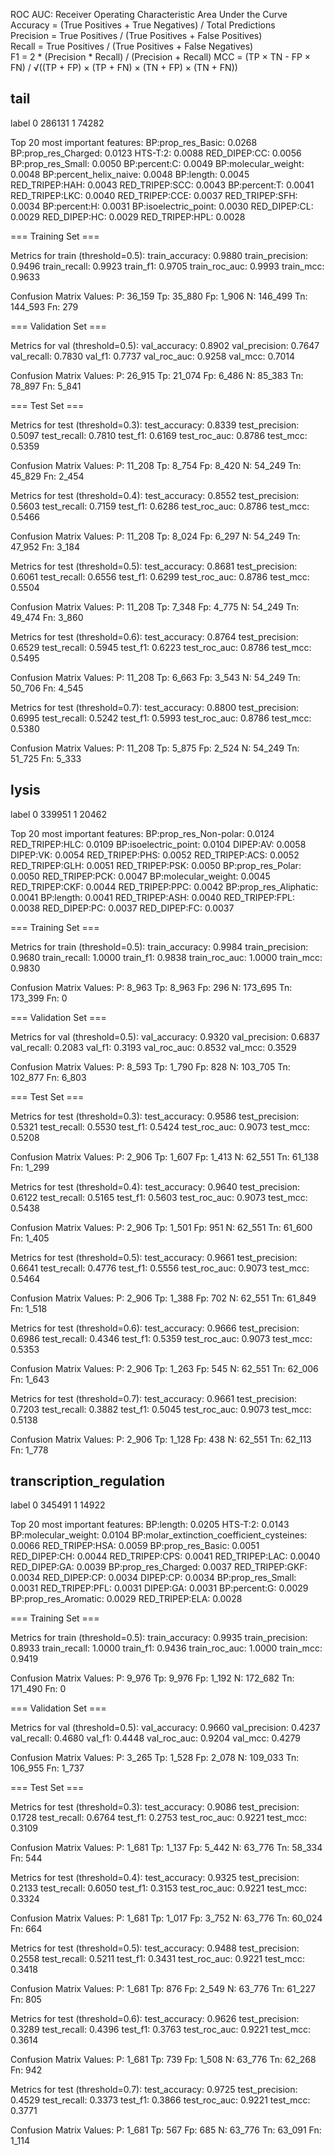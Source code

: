 ROC AUC: Receiver Operating Characteristic Area Under the Curve  
Accuracy = (True Positives + True Negatives) / Total Predictions  
Precision = True Positives / (True Positives + False Positives)  
Recall = True Positives / (True Positives + False Negatives)  
F1 = 2 * (Precision * Recall) / (Precision + Recall)
MCC = (TP × TN - FP × FN) / √((TP + FP) × (TP + FN) × (TN + FP) × (TN + FN))

## tail

label
0    286131
1     74282

Top 20 most important features:
BP:prop_res_Basic: 0.0268
BP:prop_res_Charged: 0.0123
HTS-T:2: 0.0088
RED_DIPEP:CC: 0.0056
BP:prop_res_Small: 0.0050
BP:percent:C: 0.0049
BP:molecular_weight: 0.0048
BP:percent_helix_naive: 0.0048
BP:length: 0.0045
RED_TRIPEP:HAH: 0.0043
RED_TRIPEP:SCC: 0.0043
BP:percent:T: 0.0041
RED_TRIPEP:LKC: 0.0040
RED_TRIPEP:CCE: 0.0037
RED_TRIPEP:SFH: 0.0034
BP:percent:H: 0.0031
BP:isoelectric_point: 0.0030
RED_DIPEP:CL: 0.0029
RED_DIPEP:HC: 0.0029
RED_TRIPEP:HPL: 0.0028

=== Training Set ===

Metrics for train (threshold=0.5):
train_accuracy: 0.9880
train_precision: 0.9496
train_recall: 0.9923
train_f1: 0.9705
train_roc_auc: 0.9993
train_mcc: 0.9633

Confusion Matrix Values:
P: 36_159 Tp: 35_880 Fp: 1_906 N: 146_499 Tn: 144_593 Fn: 279

=== Validation Set ===

Metrics for val (threshold=0.5):
val_accuracy: 0.8902
val_precision: 0.7647
val_recall: 0.7830
val_f1: 0.7737
val_roc_auc: 0.9258
val_mcc: 0.7014

Confusion Matrix Values:
P: 26_915 Tp: 21_074 Fp: 6_486 N: 85_383 Tn: 78_897 Fn: 5_841

=== Test Set ===

Metrics for test (threshold=0.3):
test_accuracy: 0.8339
test_precision: 0.5097
test_recall: 0.7810
test_f1: 0.6169
test_roc_auc: 0.8786
test_mcc: 0.5359

Confusion Matrix Values:
P: 11_208 Tp: 8_754 Fp: 8_420 N: 54_249 Tn: 45_829 Fn: 2_454

Metrics for test (threshold=0.4):
test_accuracy: 0.8552
test_precision: 0.5603
test_recall: 0.7159
test_f1: 0.6286
test_roc_auc: 0.8786
test_mcc: 0.5466

Confusion Matrix Values:
P: 11_208 Tp: 8_024 Fp: 6_297 N: 54_249 Tn: 47_952 Fn: 3_184

Metrics for test (threshold=0.5):
test_accuracy: 0.8681
test_precision: 0.6061
test_recall: 0.6556
test_f1: 0.6299
test_roc_auc: 0.8786
test_mcc: 0.5504

Confusion Matrix Values:
P: 11_208 Tp: 7_348 Fp: 4_775 N: 54_249 Tn: 49_474 Fn: 3_860

Metrics for test (threshold=0.6):
test_accuracy: 0.8764
test_precision: 0.6529
test_recall: 0.5945
test_f1: 0.6223
test_roc_auc: 0.8786
test_mcc: 0.5495

Confusion Matrix Values:
P: 11_208 Tp: 6_663 Fp: 3_543 N: 54_249 Tn: 50_706 Fn: 4_545

Metrics for test (threshold=0.7):
test_accuracy: 0.8800
test_precision: 0.6995
test_recall: 0.5242
test_f1: 0.5993
test_roc_auc: 0.8786
test_mcc: 0.5380

Confusion Matrix Values:
P: 11_208 Tp: 5_875 Fp: 2_524 N: 54_249 Tn: 51_725 Fn: 5_333

## lysis

label
0    339951
1     20462

Top 20 most important features:
BP:prop_res_Non-polar: 0.0124
RED_TRIPEP:HLC: 0.0109
BP:isoelectric_point: 0.0104
DIPEP:AV: 0.0058
DIPEP:VK: 0.0054
RED_TRIPEP:PHS: 0.0052
RED_TRIPEP:ACS: 0.0052
RED_TRIPEP:GLH: 0.0051
RED_TRIPEP:PSK: 0.0050
BP:prop_res_Polar: 0.0050
RED_TRIPEP:PCK: 0.0047
BP:molecular_weight: 0.0045
RED_TRIPEP:CKF: 0.0044
RED_TRIPEP:PPC: 0.0042
BP:prop_res_Aliphatic: 0.0041
BP:length: 0.0041
RED_TRIPEP:ASH: 0.0040
RED_TRIPEP:FPL: 0.0038
RED_DIPEP:PC: 0.0037
RED_DIPEP:FC: 0.0037

=== Training Set ===

Metrics for train (threshold=0.5):
train_accuracy: 0.9984
train_precision: 0.9680
train_recall: 1.0000
train_f1: 0.9838
train_roc_auc: 1.0000
train_mcc: 0.9830

Confusion Matrix Values:
P: 8_963 Tp: 8_963 Fp: 296 N: 173_695 Tn: 173_399 Fn: 0

=== Validation Set ===

Metrics for val (threshold=0.5):
val_accuracy: 0.9320
val_precision: 0.6837
val_recall: 0.2083
val_f1: 0.3193
val_roc_auc: 0.8532
val_mcc: 0.3529

Confusion Matrix Values:
P: 8_593 Tp: 1_790 Fp: 828 N: 103_705 Tn: 102_877 Fn: 6_803

=== Test Set ===

Metrics for test (threshold=0.3):
test_accuracy: 0.9586
test_precision: 0.5321
test_recall: 0.5530
test_f1: 0.5424
test_roc_auc: 0.9073
test_mcc: 0.5208

Confusion Matrix Values:
P: 2_906 Tp: 1_607 Fp: 1_413 N: 62_551 Tn: 61_138 Fn: 1_299

Metrics for test (threshold=0.4):
test_accuracy: 0.9640
test_precision: 0.6122
test_recall: 0.5165
test_f1: 0.5603
test_roc_auc: 0.9073
test_mcc: 0.5438

Confusion Matrix Values:
P: 2_906 Tp: 1_501 Fp: 951 N: 62_551 Tn: 61_600 Fn: 1_405

Metrics for test (threshold=0.5):
test_accuracy: 0.9661
test_precision: 0.6641
test_recall: 0.4776
test_f1: 0.5556
test_roc_auc: 0.9073
test_mcc: 0.5464

Confusion Matrix Values:
P: 2_906 Tp: 1_388 Fp: 702 N: 62_551 Tn: 61_849 Fn: 1_518

Metrics for test (threshold=0.6):
test_accuracy: 0.9666
test_precision: 0.6986
test_recall: 0.4346
test_f1: 0.5359
test_roc_auc: 0.9073
test_mcc: 0.5353

Confusion Matrix Values:
P: 2_906 Tp: 1_263 Fp: 545 N: 62_551 Tn: 62_006 Fn: 1_643

Metrics for test (threshold=0.7):
test_accuracy: 0.9661
test_precision: 0.7203
test_recall: 0.3882
test_f1: 0.5045
test_roc_auc: 0.9073
test_mcc: 0.5138

Confusion Matrix Values:
P: 2_906 Tp: 1_128 Fp: 438 N: 62_551 Tn: 62_113 Fn: 1_778

## transcription_regulation
label
0    345491
1     14922

Top 20 most important features:
BP:length: 0.0205
HTS-T:2: 0.0143
BP:molecular_weight: 0.0104
BP:molar_extinction_coefficient_cysteines: 0.0066
RED_TRIPEP:HSA: 0.0059
BP:prop_res_Basic: 0.0051
RED_DIPEP:CH: 0.0044
RED_TRIPEP:CPS: 0.0041
RED_TRIPEP:LAC: 0.0040
RED_DIPEP:GA: 0.0039
BP:prop_res_Charged: 0.0037
RED_TRIPEP:GKF: 0.0034
RED_DIPEP:CP: 0.0034
DIPEP:CP: 0.0034
BP:prop_res_Small: 0.0031
RED_TRIPEP:PFL: 0.0031
DIPEP:GA: 0.0031
BP:percent:G: 0.0029
BP:prop_res_Aromatic: 0.0029
RED_TRIPEP:ELA: 0.0028

=== Training Set ===

Metrics for train (threshold=0.5):
train_accuracy: 0.9935
train_precision: 0.8933
train_recall: 1.0000
train_f1: 0.9436
train_roc_auc: 1.0000
train_mcc: 0.9419

Confusion Matrix Values:
P: 9_976 Tp: 9_976 Fp: 1_192 N: 172_682 Tn: 171_490 Fn: 0

=== Validation Set ===

Metrics for val (threshold=0.5):
val_accuracy: 0.9660
val_precision: 0.4237
val_recall: 0.4680
val_f1: 0.4448
val_roc_auc: 0.9204
val_mcc: 0.4279

Confusion Matrix Values:
P: 3_265 Tp: 1_528 Fp: 2_078 N: 109_033 Tn: 106_955 Fn: 1_737

=== Test Set ===

Metrics for test (threshold=0.3):
test_accuracy: 0.9086
test_precision: 0.1728
test_recall: 0.6764
test_f1: 0.2753
test_roc_auc: 0.9221
test_mcc: 0.3109

Confusion Matrix Values:
P: 1_681 Tp: 1_137 Fp: 5_442 N: 63_776 Tn: 58_334 Fn: 544

Metrics for test (threshold=0.4):
test_accuracy: 0.9325
test_precision: 0.2133
test_recall: 0.6050
test_f1: 0.3153
test_roc_auc: 0.9221
test_mcc: 0.3324

Confusion Matrix Values:
P: 1_681 Tp: 1_017 Fp: 3_752 N: 63_776 Tn: 60_024 Fn: 664

Metrics for test (threshold=0.5):
test_accuracy: 0.9488
test_precision: 0.2558
test_recall: 0.5211
test_f1: 0.3431
test_roc_auc: 0.9221
test_mcc: 0.3418

Confusion Matrix Values:
P: 1_681 Tp: 876 Fp: 2_549 N: 63_776 Tn: 61_227 Fn: 805

Metrics for test (threshold=0.6):
test_accuracy: 0.9626
test_precision: 0.3289
test_recall: 0.4396
test_f1: 0.3763
test_roc_auc: 0.9221
test_mcc: 0.3614

Confusion Matrix Values:
P: 1_681 Tp: 739 Fp: 1_508 N: 63_776 Tn: 62_268 Fn: 942

Metrics for test (threshold=0.7):
test_accuracy: 0.9725
test_precision: 0.4529
test_recall: 0.3373
test_f1: 0.3866
test_roc_auc: 0.9221
test_mcc: 0.3771

Confusion Matrix Values:
P: 1_681 Tp: 567 Fp: 685 N: 63_776 Tn: 63_091 Fn: 1_114
